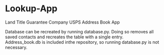 # Lookup-App
Land Title Guarantee Company USPS Address Book App

Database can be recreated by running database.py. Doing so removes all saved contacts and recreates the table with a single entry.
Address_book.db is included inthe repository, so running database.py is not necessary.

